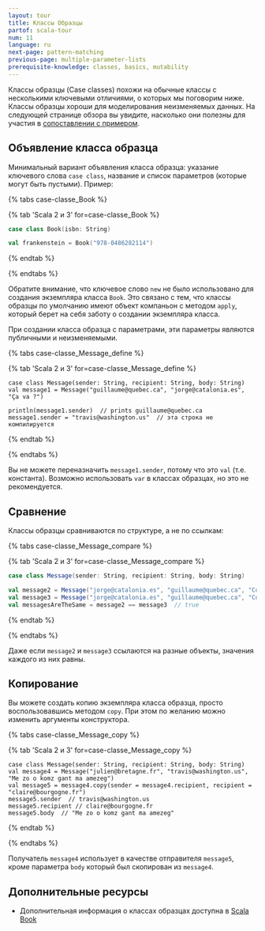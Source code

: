 ```yaml
---
layout: tour
title: Классы Образцы
partof: scala-tour
num: 11
language: ru
next-page: pattern-matching
previous-page: multiple-parameter-lists
prerequisite-knowledge: classes, basics, mutability
---
```


Классы образцы (Case classes) похожи на обычные классы с несколькими ключевыми отличиями, о которых мы поговорим ниже.
Классы образцы хороши для моделирования неизменяемых данных.
На следующей странице обзора вы увидите, насколько они полезны для участия в [сопоставлении с примером](pattern-matching.html).

## Объявление класса образца

Минимальный вариант объявления класса образца: указание ключевого слова `case class`, название и список параметров (которые могут быть пустыми). Пример:

{% tabs case-classe_Book %}

{% tab 'Scala 2 и 3' for=case-classe_Book %}

```scala mdoc
case class Book(isbn: String)

val frankenstein = Book("978-0486282114")
```

{% endtab %}

{% endtabs %}

Обратите внимание, что ключевое слово `new` не было использовано для создания экземпляра класса `Book`.
Это связано с тем, что классы образцы по умолчанию имеют объект компаньон с методом `apply`,
который берет на себя заботу о создании экземпляра класса.

При создании класса образца с параметрами, эти параметры являются публичными и неизменяемыми.

{% tabs case-classe_Message_define %}

{% tab 'Scala 2 и 3' for=case-classe_Message_define %}

```
case class Message(sender: String, recipient: String, body: String)
val message1 = Message("guillaume@quebec.ca", "jorge@catalonia.es", "Ça va ?")

println(message1.sender)  // prints guillaume@quebec.ca
message1.sender = "travis@washington.us"  // эта строка не компилируется
```

{% endtab %}

{% endtabs %}

Вы не можете переназначить `message1.sender`, потому что это `val` (т.е. константа). Возможно использовать `var` в классах образцах, но это не рекомендуется.

## Сравнение

Классы образцы сравниваются по структуре, а не по ссылкам:

{% tabs case-classe_Message_compare %}

{% tab 'Scala 2 и 3' for=case-classe_Message_compare %}

```scala mdoc
case class Message(sender: String, recipient: String, body: String)

val message2 = Message("jorge@catalonia.es", "guillaume@quebec.ca", "Com va?")
val message3 = Message("jorge@catalonia.es", "guillaume@quebec.ca", "Com va?")
val messagesAreTheSame = message2 == message3  // true
```

{% endtab %}

{% endtabs %}

Даже если `message2` и `message3` ссылаются на разные объекты, значения каждого из них равны.

## Копирование

Вы можете создать копию экземпляра класса образца, просто воспользовавшись методом `copy`. При этом по желанию можно изменить аргументы конструктора.

{% tabs case-classe_Message_copy %}

{% tab 'Scala 2 и 3' for=case-classe_Message_copy %}

```
case class Message(sender: String, recipient: String, body: String)
val message4 = Message("julien@bretagne.fr", "travis@washington.us", "Me zo o komz gant ma amezeg")
val message5 = message4.copy(sender = message4.recipient, recipient = "claire@bourgogne.fr")
message5.sender  // travis@washington.us
message5.recipient // claire@bourgogne.fr
message5.body  // "Me zo o komz gant ma amezeg"
```

{% endtab %}

{% endtabs %}

Получатель `message4` использует в качестве отправителя `message5`, кроме параметра `body` который был скопирован из `message4`.

## Дополнительные ресурсы

- Дополнительная информация о классах образцах доступна в [Scala Book](/ru/scala3/book/domain-modeling-tools.html#case-class-ы)
